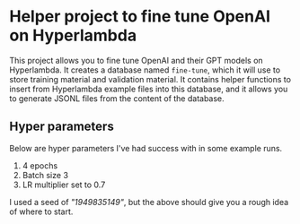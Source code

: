 # Helper project to fine tune OpenAI on Hyperlambda

This project allows you to fine tune OpenAI and their GPT models on Hyperlambda. It creates a database named `fine-tune`, which it will use to store training material and validation material. It contains helper functions to insert from Hyperlambda example files into this database, and it allows you to generate JSONL files from the content of the database.

## Hyper parameters

Below are hyper parameters I've had success with in some example runs.

1. 4 epochs
2. Batch size 3
3. LR multiplier set to 0.7

I used a seed of _"1949835149"_, but the above should give you a rough idea of where to start.
